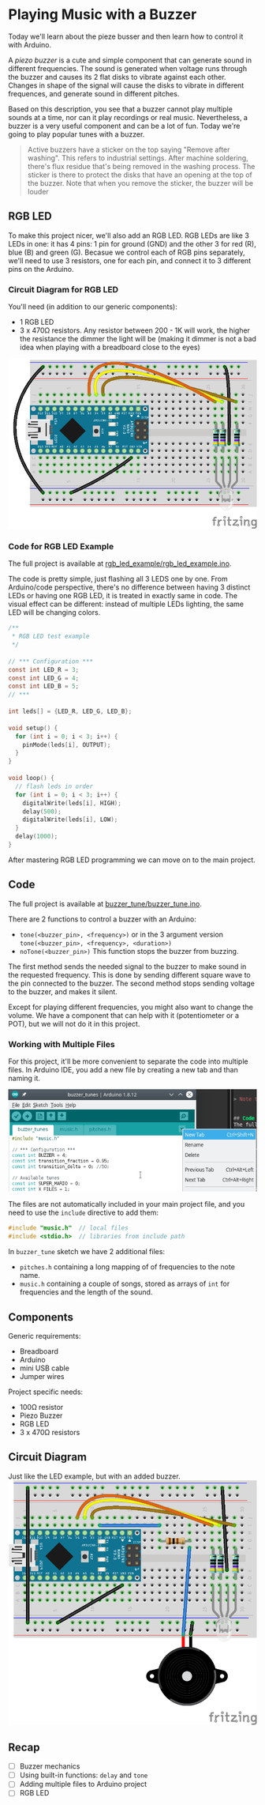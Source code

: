 # Playing Music with a Buzzer

Today we'll learn about the pieze busser and then learn how to control it with Arduino.


A *piezo buzzer* is a cute and simple component that can generate sound in different frequencies. The sound is generated when voltage runs through the buzzer and causes its 2 flat disks to vibrate against each other. Changes in shape of the signal will cause the disks to vibrate in different frequences, and generate sound in different pitches.

Based on this description, you see that a buzzer cannot play multiple sounds at a time, nor can it play recordings or real music. Nevertheless, a buzzer is a very useful component and can be a lot of fun. Today we're going to play popular tunes with a buzzer.

> Active buzzers have a sticker on the top saying "Remove after washing". This refers to industrial settings. After machine soldering, there's flux residue that's being removed in the washing process. The sticker is there to protect the disks that have an opening at the top of the buzzer.
> Note that when you remove the sticker, the buzzer will be louder


## RGB LED
To make this project nicer, we'll also add an RGB LED. RGB LEDs are like 3 LEDs in one: it has 4 pins: 1 pin for ground (GND) and the other 3 for red (R), blue (B) and green (G).
Becasue we control each of RGB pins separately, we'll need to use 3 resistors, one for each pin, and connect it to 3 different pins on the Arduino.

### Circuit Diagram for RGB LED
You'll need (in addition to our generic components):
- 1 RGB LED
- 3 x 470Ω resistors. Any resistor between 200 - 1K will work, the higher the resistance the dimmer the light will be (making it dimmer is not a bad idea when playing with a breadboard close to the eyes)

![RGB LED circuit with Arduino](images/rgb_led_circuit.png)


### Code for RGB LED Example
The full project is available at [rgb_led_example/rgb_led_example.ino](rgb_led_example).

The code is pretty simple, just flashing all 3 LEDS one by one. From Arduino/code perspective, there's no difference between having 3 distinct LEDs or having one RGB LED, it is treated in exactly same in code. The visual effect can be different: instead of multiple LEDs lighting, the same LED will be changing colors.

```c
/**
 * RGB LED test example
 */

// *** Configuration ***
const int LED_R = 3;
const int LED_G = 4;
const int LED_B = 5;
// ***

int leds[] = {LED_R, LED_G, LED_B};

void setup() {
  for (int i = 0; i < 3; i++) {
    pinMode(leds[i], OUTPUT);
  }
}

void loop() {
  // flash leds in order
  for (int i = 0; i < 3; i++) {
    digitalWrite(leds[i], HIGH);
    delay(500);
    digitalWrite(leds[i], LOW);
  }
  delay(1000);
}
```


After mastering RGB LED programming we can move on to the main project.

## Code
The full project is available at [buzzer_tune/buzzer_tune.ino](buzzer_tune).


There are 2 functions to control a buzzer with an Arduino:
- `tone(<buzzer_pin>, <frequency>)`
  or in the 3 argument version `tone(<buzzer_pin>, <frequency>, <duration>)`
- `noTone(<buzzer_pin>)`
   This function stops the buzzer from buzzing.

The first method sends the needed signal to the buzzer to make sound in the requested frequency. This is done by sending different square wave to the pin connected to the buzzer.
The second method stops sending voltage to the buzzer, and makes it silent.


Except for playing different frequencies, you might also want to change the volume. We have a component that can help with it (potentiometer or a POT), but we will not do it in this project.


### Working with Multiple Files
For this project, it'll be more convenient to separate the code into multiple files. In Arduino IDE, you add a new file by creating a new tab and than naming it.

![Arduino IDE adding new file](images/arduino_ide_new_file.png)

The files are not automatically included in your main project file, and you need to use the `include` directive to add them:

```c
#include "music.h"  // local files
#include <stdio.h>  // libraries from include path
```

In `buzzer_tune` sketch we have 2 additional files:
- `pitches.h` containing a long mapping of of frequencies to the note name.
- `music.h` containing a couple of songs, stored as arrays of `int` for frequencies and the length of the sound.


## Components
Generic requirements:

- Breadboard
- Arduino
- mini USB cable
- Jumper wires

Project specific needs:
- 100Ω resistor
- Piezo Buzzer
- RGB LED
- 3 x 470Ω resistors


## Circuit Diagram
Just like the LED example, but with an added buzzer.
![](images/buzzer.png)


## Recap
- [ ] Buzzer mechanics
- [ ] Using built-in functions: `delay` and `tone`
- [ ] Adding multiple files to Arduino project
- [ ] RGB LED
